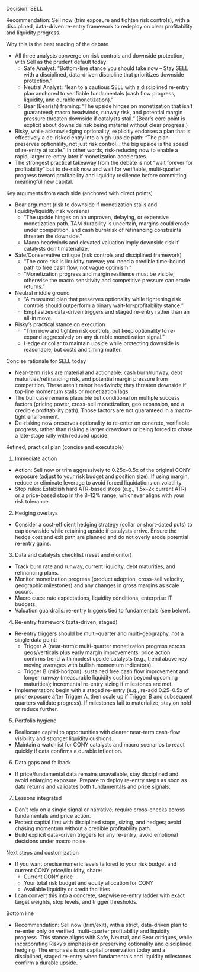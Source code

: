 Decision: SELL

Recommendation: Sell now (trim exposure and tighten risk controls), with a disciplined, data-driven re-entry framework to redeploy on clear profitability and liquidity progress.

Why this is the best reading of the debate
- All three analysts converge on risk controls and downside protection, with Sell as the prudent default today:
  - Safe Analyst: “Bottom-line stance you should take now – Stay SELL with a disciplined, data-driven discipline that prioritizes downside protection.” 
  - Neutral Analyst: “lean to a cautious SELL with a disciplined re-entry plan anchored to verifiable fundamentals (cash flow progress, liquidity, and durable monetization).”
  - Bear (Bearish) framing: “The upside hinges on monetization that isn’t guaranteed; macro headwinds, runway risk, and potential margin pressure threaten downside if catalysts stall.” (Bear’s core point is explicit about downside risk being material without clear progress.)
- Risky, while acknowledging optionality, explicitly endorses a plan that is effectively a de-risked entry into a high-upside path: “The plan preserves optionality, not just risk control… the big upside is the speed of re-entry at scale.” In other words, risk-reducing now to enable a rapid, larger re-entry later if monetization accelerates.
- The strongest practical takeaway from the debate is not “wait forever for profitability” but to de-risk now and wait for verifiable, multi-quarter progress toward profitability and liquidity resilience before committing meaningful new capital.

Key arguments from each side (anchored with direct points)
- Bear argument (risk to downside if monetization stalls and liquidity/liquidity risk worsens)
  - “The upside hinges on an unproven, delaying, or expensive monetization path. TAM durability is uncertain, margins could erode under competition, and cash burn/risk of refinancing constraints threaten the downside.”
  - Macro headwinds and elevated valuation imply downside risk if catalysts don’t materialize.
- Safe/Conservative critique (risk controls and disciplined framework)
  - “The core risk is liquidity runway; you need a credible time-bound path to free cash flow, not vague optimism.”
  - “Monetization progress and margin resilience must be visible; otherwise the macro sensitivity and competitive pressure can erode returns.”
- Neutral middle ground
  - “A measured plan that preserves optionality while tightening risk controls should outperform a binary wait-for-profitability stance.”
  - Emphasizes data-driven triggers and staged re-entry rather than an all-in move.
- Risky’s practical stance on execution
  - “Trim now and tighten risk controls, but keep optionality to re-expand aggressively on any durable monetization signal.”
  - Hedge or collar to maintain upside while protecting downside is reasonable, but costs and timing matter.

Concise rationale for SELL today
- Near-term risks are material and actionable: cash burn/runway, debt maturities/refinancing risk, and potential margin pressure from competition. These aren’t minor headwinds; they threaten downside if top-line momentum stalls or monetization lags.
- The bull case remains plausible but conditional on multiple success factors (pricing power, cross-sell monetization, geo expansion, and a credible profitability path). Those factors are not guaranteed in a macro-tight environment.
- De-risking now preserves optionality to re-enter on concrete, verifiable progress, rather than risking a larger drawdown or being forced to chase a late-stage rally with reduced upside.

Refined, practical plan (concise and executable)
1) Immediate action
- Action: Sell now or trim aggressively to 0.25x–0.5x of the original CONY exposure (adjust to your risk budget and position size). If using margin, reduce or eliminate leverage to avoid forced liquidations on volatility.
- Stop rules: Establish hard ATR-based stops (e.g., 1.5x–2x current ATR) or a price-based stop in the 8–12% range, whichever aligns with your risk tolerance.

2) Hedging overlays
- Consider a cost-efficient hedging strategy (collar or short-dated puts) to cap downside while retaining upside if catalysts arrive. Ensure the hedge cost and exit path are planned and do not overly erode potential re-entry gains.

3) Data and catalysts checklist (reset and monitor)
- Track burn rate and runway, current liquidity, debt maturities, and refinancing plans.
- Monitor monetization progress (product adoption, cross-sell velocity, geographic milestones) and any changes in gross margins as scale occurs.
- Macro cues: rate expectations, liquidity conditions, enterprise IT budgets.
- Valuation guardrails: re-entry triggers tied to fundamentals (see below).

4) Re-entry framework (data-driven, staged)
- Re-entry triggers should be multi-quarter and multi-geography, not a single data point:
  - Trigger A (near-term): multi-quarter monetization progress across geos/verticals plus early margin improvements; price action confirms trend with modest upside catalysts (e.g., trend above key moving averages with bullish momentum indicators).
  - Trigger B (mid-horizon): sustained free cash flow improvement and longer runway (measurable liquidity cushion beyond upcoming maturities); incremental re-entry sizing if milestones are met.
- Implementation: begin with a staged re-entry (e.g., re-add 0.25–0.5x of prior exposure after Trigger A, then scale up if Trigger B and subsequent quarters validate progress). If milestones fail to materialize, stay on hold or reduce further.

5) Portfolio hygiene
- Reallocate capital to opportunities with clearer near-term cash-flow visibility and stronger liquidity cushions.
- Maintain a watchlist for CONY catalysts and macro scenarios to react quickly if data confirms a durable inflection.

6) Data gaps and fallback
- If price/fundamental data remains unavailable, stay disciplined and avoid enlarging exposure. Prepare to deploy re-entry steps as soon as data returns and validates both fundamentals and price signals.

7) Lessons integrated
- Don’t rely on a single signal or narrative; require cross-checks across fundamentals and price action.
- Protect capital first with disciplined stops, sizing, and hedges; avoid chasing momentum without a credible profitability path.
- Build explicit data-driven triggers for any re-entry; avoid emotional decisions under macro noise.

Next steps and customization
- If you want precise numeric levels tailored to your risk budget and current CONY price/liquidity, share:
  - Current CONY price
  - Your total risk budget and equity allocation for CONY
  - Available liquidity or credit facilities
- I can convert this into a concrete, stepwise re-entry ladder with exact target weights, stop levels, and trigger thresholds.

Bottom line
- Recommendation: Sell now (trim/exit), with a strict, data-driven plan to re-enter only on verified, multi-quarter profitability and liquidity progress. This stance aligns with Safe, Neutral, and Bear critiques, while incorporating Risky’s emphasis on preserving optionality and disciplined hedging. The emphasis is on capital preservation today and a disciplined, staged re-entry when fundamentals and liquidity milestones confirm a durable upside.